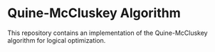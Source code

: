 # Quine-McCluskey Algorithm
This repository contains an implementation of the Quine-McCluskey algorithm for logical optimization.
